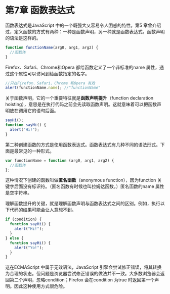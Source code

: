 # 第7章 函数表达式

函数表达式是JavaScript 中的一个既强大又容易令人困惑的特性。第5 章曾介绍过，定义函数的方式有两种：一种是函数声明，另一种就是函数表达式。函数声明的语法是这样的。

```javascript
function functionName(arg0, arg1, arg2) {
  //函数体
}
```

Firefox、Safari、Chrome和Opera 都给函数定义了一个非标准的name 属性，通过这个属性可以访问到给函数指定的名字。

```javascript
//只在Firefox、Safari、Chrome 和Opera 有效
alert(functionName.name); //"functionName"
```

关于函数声明，它的一个重要特征就是**函数声明提升**（function declaration hoisting），意思是在执行代码之前会先读取函数声明。这就意味着可以把函数声明放在调用它的语句后面。

```javascript
sayHi();
function sayHi() {
  alert("Hi!");
}
```

第二种创建函数的方式是使用函数表达式。函数表达式有几种不同的语法形式。下面是最常见的一种形式。

```javascript
var functionName = function (arg0, arg1, arg2) {
  //函数体
};
```

这种情况下创建的函数叫做**匿名函数**（anonymous function），因为function 关键字后面没有标识符。（匿名函数有时候也叫拉姆达函数。）匿名函数的name 属性是空字符串。

理解函数提升的关键，就是理解函数声明与函数表达式之间的区别。例如，执行以下代码的结果可能会让人意想不到。

```javascript
if (condition) {
  function sayHi() {
    alert("Hi!");
  }
} else {
  function sayHi() {
    alert("Yo!");
  }
}
```

这在ECMAScript 中属于无效语法，JavaScript 引擎会尝试修正错误，将其转换为合理的状态。但问题是浏览器尝试修正错误的做法并不一致。大多数浏览器会返回第二个声明，忽略condition；Firefox 会在condition 为true 时返回第一个声明。因此这种使用方式很危险。
